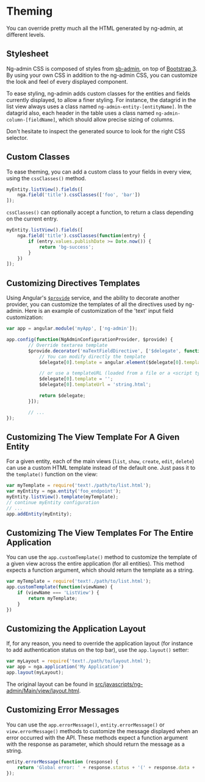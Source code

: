 # Theming

You can override pretty much all the HTML generated by ng-admin, at different levels.

## Stylesheet

Ng-admin CSS is composed of styles from [sb-admin](http://ironsummitmedia.github.io/startbootstrap-sb-admin-2/), on top of [Bootstrap 3](http://getbootstrap.com/). By using your own CSS in addition to the ng-admin CSS, you can customize the look and feel of every displayed component. 

To ease styling, ng-admin adds custom classes for the entities and fields currently displayed, to allow a finer styling. For instance, the datagrid in the list view always uses a class named `ng-admin-entity-[entityName]`. In the datagrid also, each header in the table uses a class named `ng-admin-column-[fieldName]`, which should allow precise sizing of columns. 

Don't hesitate to inspect the generated source to look for the right CSS selector.

## Custom Classes

To ease theming, you can add a custom class to your fields in every view, using the `cssClasses()` method.

```js
myEntity.listView().fields([
    nga.field('title').cssClasses(['foo', 'bar'])
]);
```

`cssClasses()` can optionally accept a function, to return a class depending on the current entry.

```js
myEntity.listView().fields([
    nga.field('title').cssClasses(function(entry) {
        if (entry.values.publishDate >= Date.now()) {
            return 'bg-success';
        }
    })
]);
```

## Customizing Directives Templates

Using Angular's [`$provide`](https://docs.angularjs.org/api/auto/service/$provide) service, and the ability to decorate another provider, you can customize the templates of all the directives used by ng-admin. Here is an example of customization of the 'text' input field customization:

```js
var app = angular.module('myApp', ['ng-admin']);

app.config(function(NgAdminConfigurationProvider, $provide) {
        // Override textarea template
        $provide.decorator('maTextFieldDirective', ['$delegate', function ($delegate) {
            // You can modify directly the template
            $delegate[0].template = angular.element($delegate[0].template).addClass('MyClass')[0].outerHTML;

            // or use a templateURL (loaded from a file or a <script type="text/ng-template" id="string.html"></script> tag)
            $delegate[0].template = '';
            $delegate[0].templateUrl = 'string.html';

            return $delegate;
        }]);

        // ...
});
```

## Customizing The View Template For A Given Entity

For a given entity, each of the main views (`list`, `show`, `create`, `edit`, `delete`) can use a custom HTML template instead of the default one. Just pass it to the `template()` function on the view:

```js
var myTemplate = require('text!./path/to/list.html');
var myEntity = nga.entity('foo_endpoint');
myEntity.listView().template(myTemplate);
// continue myEntity configuration
// ...
app.addEntity(myEntity);
```

## Customizing The View Templates For The Entire Application

You can use the `app.customTemplate()` method to customize the template of a given view across the entire application (for all entities). This method expects a function argument, which should return the template as a string.

```js
var myTemplate = require('text!./path/to/list.html');
app.customTemplate(function(viewName) {
    if (viewName === 'ListView') {
        return myTemplate;
    }
})
```

## Customizing the Application Layout

If, for any reason, you need to override the application layout (for instance to add authentication status on the top bar), use the `app.layout()` setter:

```js
var myLayout = require('text!./path/to/layout.html');
var app = nga.application('My Application') 
app.layout(myLayout);
```

The original layout can be found in [src/javascripts/ng-admin/Main/view/layout.html](../src/javascripts/ng-admin/Main/view/layout.html).

## Customizing Error Messages

You can use the `app.errorMessage()`, `entity.errorMessage()` or `view.errorMessage()` methods to customize the message displayed when an error occurred with the API. These methods expect a function argument with the response as parameter, which should return the message as a string.

```js
entity.errorMessage(function (response) {
    return 'Global error: ' + response.status + '(' + response.data + ')';
});
```
